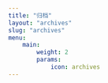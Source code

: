 ```yaml
---
title: "归档"
layout: "archives"
slug: "archives"
menu:
    main:
        weight: 2
        params: 
            icon: archives
---
```

